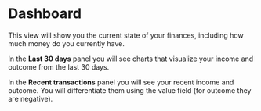 # Dashboard
This view will show you the current state of your finances, including how much money do you currently have.

In the **Last 30 days** panel you will see charts that visualize your income and outcome from the last 30 days.

In the **Recent transactions** panel you will see your recent income and outcome. You will differentiate them using the value field (for outcome they are negative).
